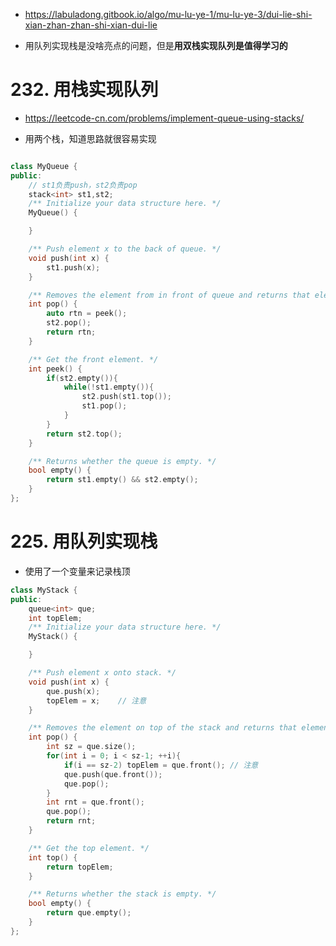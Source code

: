 
- https://labuladong.gitbook.io/algo/mu-lu-ye-1/mu-lu-ye-3/dui-lie-shi-xian-zhan-zhan-shi-xian-dui-lie

- 用队列实现栈是没啥亮点的问题，但是**用双栈实现队列是值得学习的**
# 232. 用栈实现队列
- https://leetcode-cn.com/problems/implement-queue-using-stacks/

- 用两个栈，知道思路就很容易实现

```cpp

class MyQueue {
public:
    // st1负责push，st2负责pop
    stack<int> st1,st2;
    /** Initialize your data structure here. */
    MyQueue() {

    }

    /** Push element x to the back of queue. */
    void push(int x) {
        st1.push(x);
    }

    /** Removes the element from in front of queue and returns that element. */
    int pop() {
        auto rtn = peek();
        st2.pop();
        return rtn;
    }

    /** Get the front element. */
    int peek() {
        if(st2.empty()){
            while(!st1.empty()){
                st2.push(st1.top());
                st1.pop();
            }
        }
        return st2.top();
    }

    /** Returns whether the queue is empty. */
    bool empty() {
        return st1.empty() && st2.empty();
    }
};

```


# 225. 用队列实现栈
- 使用了一个变量来记录栈顶

```cpp
class MyStack {
public:
    queue<int> que;
    int topElem;
    /** Initialize your data structure here. */
    MyStack() {

    }

    /** Push element x onto stack. */
    void push(int x) {
        que.push(x);
        topElem = x;    // 注意
    }

    /** Removes the element on top of the stack and returns that element. */
    int pop() {
        int sz = que.size();
        for(int i = 0; i < sz-1; ++i){
            if(i == sz-2) topElem = que.front(); // 注意
            que.push(que.front());
            que.pop();
        }
        int rnt = que.front();
        que.pop();
        return rnt;
    }

    /** Get the top element. */
    int top() {
        return topElem;
    }

    /** Returns whether the stack is empty. */
    bool empty() {
        return que.empty();
    }
};

```